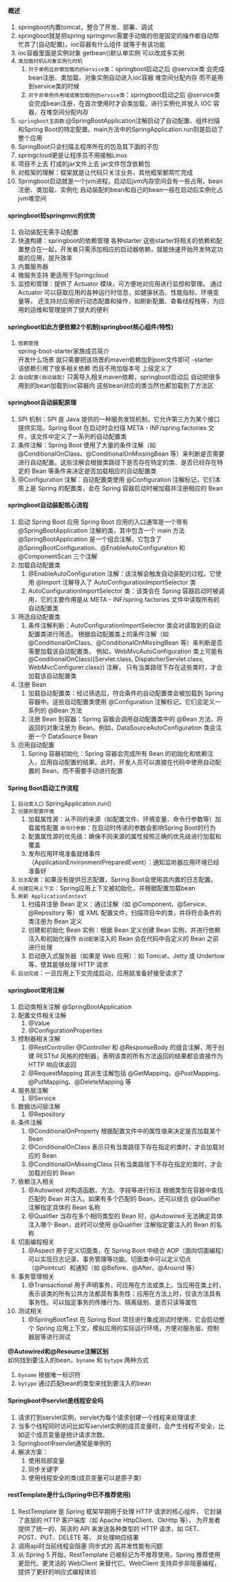 #### 概述
1. springboot内置tomcat，整合了开发、部署、调试
2. springboot就是把spring springmvc需要手动做的但是固定的操作都自动帮忙弄了(自动配置)，ioc容器有什么组件 就等于有该功能
3. ioc容器里面是实例对象 getbean()默认单实例 可以改成多实例
4. `类加载时机&对象实例化时机`
    1. `对于单例且非懒加载的@Service类`：springboot启动之后 @service类 会完成bean注册、类加载、对象实例自动进入ioc容器 堆空间分配内存 而不是用到service类的时候
    2. `对于非单例作用域或懒加载的@Service类`：springboot启动之后 @service类 会完成bean注册，在首次使用时才会类加载、进行实例化并放入 IOC 容器，在堆空间分配内存
5. `springboot主函数`:@SpringBootApplication注解启动了自动配置、组件扫描和Spring Boot的特定配置。main方法中的SpringApplication.run则是启动了整个应用
6. SpringBoot只会扫描主程序所在的包及其下面的子包
7. springcloud更是让程序员不用接触Linux
8. 项目不上去 打成的jar文件上去 jar文件包含依赖包
9. 对框架的理解：框架就是让代码只关注业务，其他框架都帮忙完成
10. Springboot启动就是一个jvm进程，启动后jvm内存空间会有一些占用，bean注册、类加载、实例化
   自动装配的bean和自己的bean一般在启动后实例化占jvm堆空间


#### springboot较springmvc的优势
1. 自动装配无需手动配置
2. 快速构建：springboot的依赖管理 各种starter
   这些starter将相关的依赖和配置整合在一起，开发者只需添加相应的启动器依赖，就能快速开始开发特定功能的应用，提升效率
3. 内置服务器
4. 微服务支持 更适用于Springcloud
5. 监控和管理：提供了 Actuator 模块，可方便地对应用进行监控和管理。
   通过 Actuator 可以获取应用的各种运行时信息，如健康状态、性能指标、环境变量等，
   还支持对应用进行动态配置和操作，如刷新配置、查看线程栈等，为应用的运维和管理提供了很大的便利


#### springboot如此方便依赖2个机制(springboot核心组件/特性)
1. `依赖管理`  
   spring-boot-starter家族成员简介  
   开发什么场景 就只需要把该场景的maven依赖加到pom文件即可 -starter  
   该依赖引用了很多相关依赖 而且不用加版本号 上级定义了
2. `自动配置(自动装配)`
   只需导入相关maven依赖，springboot启动后 自动把很多用到的bean加载到ioc容器内 这些bean对应的类当然也都加载到了方法区


#### springboot自动装配原理
1. SPI 机制：SPI 是 Java 提供的一种服务发现机制，它允许第三方为某个接口提供实现。Spring Boot 在启动时会扫描 META - INF/spring.factories 文件，该文件中定义了一系列的自动配置类
2. 条件注解：Spring Boot 使用了大量的条件注解（如 @ConditionalOnClass、@ConditionalOnMissingBean 等）来判断是否需要进行自动配置。这些注解会根据类路径下是否存在特定的类、是否已经存在特定的 Bean 等条件来决定是否加载相应的自动配置类
3. @Configuration 注解：自动配置类使用 @Configuration 注解标记，它们本质上是 Spring 的配置类，会在 Spring 容器启动时被加载并注册相应的 Bean


#### springboot自动装配核心流程
1. 启动 Spring Boot 应用
   Spring Boot 应用的入口通常是一个带有 @SpringBootApplication 注解的类，其中包含一个 main 方法
   @SpringBootApplication 是一个组合注解，它包含了 @SpringBootConfiguration、@EnableAutoConfiguration 和 @ComponentScan 三个注解
2. 加载自动配置类
    1. @EnableAutoConfiguration 注解：该注解会触发自动装配的过程。它使用 @Import 注解导入了 AutoConfigurationImportSelector 类
    2. AutoConfigurationImportSelector 类：该类会在 Spring 容器启动时被调用，它的主要作用是从 META - INF/spring.factories 文件中读取所有的自动配置类
3. 筛选自动配置类
    1. 条件注解判断：AutoConfigurationImportSelector 类会对读取到的自动配置类进行筛选，
       根据自动配置类上的条件注解（如 @ConditionalOnClass、@ConditionalOnMissingBean 等）来判断是否需要加载该自动配置类。
       例如，WebMvcAutoConfiguration 类上可能有 @ConditionalOnClass({Servlet.class, DispatcherServlet.class, WebMvcConfigurer.class}) 注解，
       只有当类路径下存在这些类时，才会加载该自动配置类
4. 注册 Bean
    1. 加载自动配置类：经过筛选后，符合条件的自动配置类会被加载到 Spring 容器中。这些自动配置类使用 @Configuration 注解标记，它们会定义一系列的 @Bean 方法
    2. 注册 Bean 到容器：Spring 容器会调用自动配置类中的 @Bean 方法，将返回的对象注册为 Bean。例如，DataSourceAutoConfiguration 类会注册一个 DataSource Bean
5. 应用自动配置
    1. Spring 容器初始化：Spring 容器会完成所有 Bean 的初始化和依赖注入，应用自动配置的结果。此时，开发人员可以直接在代码中使用自动配置的 Bean，而不需要手动进行配置


#### Spring Boot启动工作流程
1. `启动类入口` SpringApplication.run()
2. `创建并配置环境`
    1. 加载属性源：从不同的来源（如配置文件、环境变量、命令行参数等）加载属性配置
       `命令行参数`：在启动时传递的参数会影响Spring Boot的行为
    2. 配置属性源的优先级：确保不同来源的属性按照正确的优先级进行加载和覆盖
    3. 发布应用环境准备就绪事件（ApplicationEnvironmentPreparedEvent）：通知监听器应用环境已经准备好
3. `日志配置`：如果没有提供日志配置，Spring Boot会使用其内置的日志配置。
4. `创建应用上下文`：Spring应用上下文被初始化，并根据配置加载bean
5. `刷新 ApplicationContext`
    1. 扫描并注册 Bean 定义：通过注解（如 @Component、@Service、@Repository 等）或 XML 配置文件，扫描项目中的类，并将符合条件的类注册为 Bean 定义
    2. 创建和初始化 Bean 实例：根据 Bean 定义创建 Bean 实例，并进行依赖注入和初始化操作
       `自动配置`注入的 Bean 会在代码中自定义的 Bean 之前进行处理
    3. 启动嵌入式服务器（如果是 Web 应用）：如 Tomcat、Jetty 或 Undertow 等，使其能够处理 HTTP 请求
6. `启动完成`：一旦应用上下文完成启动，应用就准备好接受请求了


#### springboot常用注解
1. 启动类相关注解 @SpringBootApplication
2. 配置文件相关注解
    1. @Value
    2. @ConfigurationProperties
3. 控制器相关注解
    1. @RestController @Controller 和 @ResponseBody 的组合注解，用于创建 RESTful 风格的控制器，表明该类的所有方法返回的结果都会直接作为 HTTP 响应体返回
    2. @RequestMapping 其派生注解包括 @GetMapping、@PostMapping、@PutMapping、@DeleteMapping 等
4. 服务层注解
    1. @Service
5. 数据访问层注解
    1. @Repository
6. 条件注解
    1. @ConditionalOnProperty 根据配置文件中的属性值来决定是否加载某个 Bean
    2. @ConditionalOnClass 表示只有当类路径下存在指定的类时，才会加载对应的 Bean
    3. @ConditionalOnMissingClass 只有当类路径下不存在指定的类时，才会加载对应的 Bean
7. 依赖注入相关
    1. @Autowired 对构造函数、方法、字段等进行标注
       根据类型在容器中查找匹配的 Bean 并注入。如果有多个匹配的 Bean，还可以结合 @Qualifier 注解指定具体的 Bean 名称
    2. @Qualifier 当存在多个相同类型的 Bean 时，@Autowired 无法确定具体注入哪个 Bean，此时可以使用 @Qualifier 注解指定要注入的 Bean 的名称
8. 切面编程相关
    1. @Aspect 用于定义切面类，在 Spring Boot 中结合 AOP（面向切面编程）可以实现日志记录、事务管理等功能。切面类中可以定义切点（@Pointcut）和通知（如 @Before、@After、@Around 等）
9. 事务管理相关
    1. @Transactional 用于声明事务，可应用在方法或类上。当应用在类上时，表示该类的所有公共方法都具有事务性；应用在方法上时，仅该方法具有事务性。可以指定事务的传播行为、隔离级别、是否只读等属性
10. 测试相关
    1. @SpringBootTest 在 Spring Boot 项目进行集成测试时使用，它会启动整个 Spring 应用上下文，模拟应用的实际运行环境，方便对服务层、控制器层等进行测试

**@Autowired和@Resource注解区别**  
如何找到要注入的bean，`byname` 和 `bytype` 两种方式
1. `byname` 根据唯一标识符
2. `bytype` 通过匹配bean的类型来找到要注入的bean


#### Springboot中servlet是线程安全吗
1. 请求打到servlet实例，servlet为每个请求创建一个线程来处理请求
2. 当多个线程同时访问比如写servlet实例的成员变量时，会产生线程不安全，比如这个成员变量是统计请求次数。
3. Springboot中servlet通常是单例的
4. 解决方案：
    1. 使用局部变量
    2. 同步关键字
    3. 使用线程安全的类(成员变量可以是原子类)


#### restTemplate是什么(Spring中已不推荐使用)
1. RestTemplate 是 Spring 框架早期用于处理 HTTP 请求的核心组件，
   它封装了底层的 HTTP 客户端库（如 Apache HttpClient、OkHttp 等），
   为开发者提供了统一的、简洁的 API 来发送各种类型的 HTTP 请求，如 GET、POST、PUT、DELETE 等，
   并处理响应结果
2. 调用api时当前线程会阻塞 同步式的 高并发性能有问题
3. 从 Spring 5 开始，RestTemplate 已被标记为不推荐使用，Spring 推荐使用更现代、更灵活的 WebClient 来替代它。WebClient 支持异步非阻塞编程，提供了更好的响应式编程体验